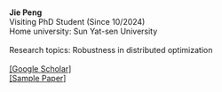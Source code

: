 \
**Jie Peng**\
Visiting PhD Student (Since 10/2024)\
Home university: Sun Yat-sen University\
\
Research topics: Robustness in distributed optimization\
\
[[Google Scholar]](https://scholar.google.com/citations?hl=zh-CN&user=m4rPqpIAAAAJ)\
[[Sample Paper]](https://www.jmlr.org/papers/volume26/24-1307/24-1307.pdf)